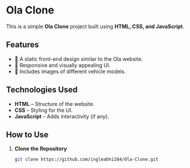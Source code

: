 # Ola Clone

This is a simple **Ola Clone** project built using **HTML, CSS, and JavaScript**.

## Features
- 🚗 A static front-end design similar to the Ola website.
- 🎨 Responsive and visually appealing UI.
- 📸 Includes images of different vehicle models.

## Technologies Used
- **HTML** – Structure of the website.
- **CSS** – Styling for the UI.
- **JavaScript** – Adds interactivity (if any).

## How to Use
1. **Clone the Repository**  
   ```sh
   git clone https://github.com/ingleabhi184/Ola-Clone.git
